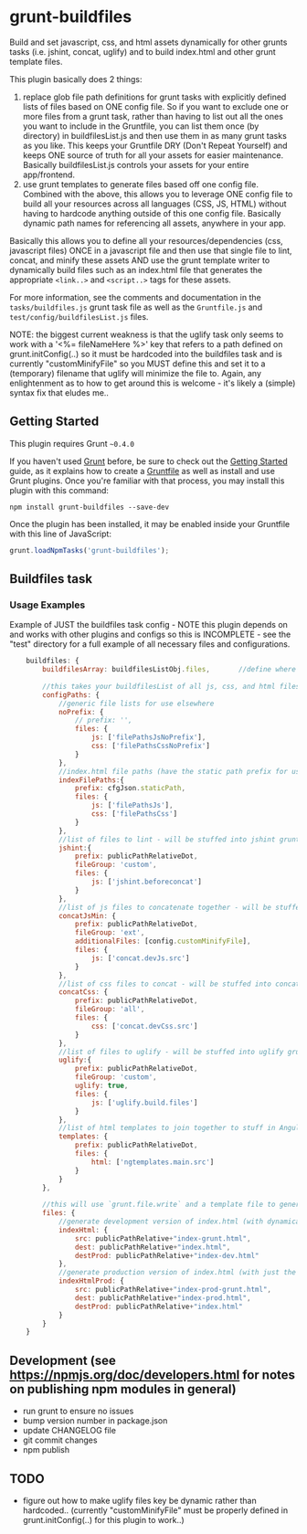 # grunt-buildfiles
Build and set javascript, css, and html assets dynamically for other grunts tasks (i.e. jshint, concat, uglify) and to build index.html and other grunt template files.

This plugin basically does 2 things:
1. replace glob file path definitions for grunt tasks with explicitly defined lists of files based on ONE config file. So if you want to exclude one or more files from a grunt task, rather than having to list out all the ones you want to include in the Gruntfile, you can list them once (by directory) in buildfilesList.js and then use them in as many grunt tasks as you like. This keeps your Gruntfile DRY (Don't Repeat Yourself) and keeps ONE source of truth for all your assets for easier maintenance. Basically buildfilesList.js controls your assets for your entire app/frontend.
2. use grunt templates to generate files based off one config file. Combined with the above, this allows you to leverage ONE config file to build all your resources across all languages (CSS, JS, HTML) without having to hardcode anything outside of this one config file. Basically dynamic path names for referencing all assets, anywhere in your app.

Basically this allows you to define all your resources/dependencies (css, javascript files) ONCE in a javascript file and then use that single file to lint, concat, and minify these assets AND use the grunt template writer to dynamically build files such as an index.html file that generates the appropriate `<link..>` and `<script..>` tags for these assets.

For more information, see the comments and documentation in the `tasks/buildfiles.js` grunt task file as well as the `Gruntfile.js` and `test/config/buildfilesList.js` files.

NOTE: the biggest current weakness is that the uglify task only seems to work with a '<%= fileNameHere %>' key that refers to a path defined on grunt.initConfig(..) so it must be hardcoded into the buildfiles task and is currently "customMinifyFile" so you MUST define this and set it to a (temporary) filename that uglify will minimize the file to. Again, any enlightenment as to how to get around this is welcome - it's likely a (simple) syntax fix that eludes me..

## Getting Started
This plugin requires Grunt `~0.4.0`

If you haven't used [Grunt](http://gruntjs.com/) before, be sure to check out the [Getting Started](http://gruntjs.com/getting-started) guide, as it explains how to create a [Gruntfile](http://gruntjs.com/sample-gruntfile) as well as install and use Grunt plugins. Once you're familiar with that process, you may install this plugin with this command:

```shell
npm install grunt-buildfiles --save-dev
```

Once the plugin has been installed, it may be enabled inside your Gruntfile with this line of JavaScript:

```js
grunt.loadNpmTasks('grunt-buildfiles');
```


## Buildfiles task

### Usage Examples

Example of JUST the buildfiles task config - NOTE this plugin depends on and works with other plugins and configs so this is INCOMPLETE - see the "test" directory for a full example of all necessary files and configurations.
```js
	buildfiles: {
		buildfilesArray: buildfilesListObj.files,		//define where your list of files/directories are for all your assets
		
		//this takes your buildfilesList of all js, css, and html files and generates full paths to all these assets then stuffs them into other grunt task file paths.
		configPaths: {
			//generic file lists for use elsewhere
			noPrefix: {
				// prefix: '',
				files: {
					js: ['filePathsJsNoPrefix'],
					css: ['filePathsCssNoPrefix']
				}
			},
			//index.html file paths (have the static path prefix for use in <link rel="stylesheet" > and <script> tags)
			indexFilePaths:{
				prefix: cfgJson.staticPath,
				files: {
					js: ['filePathsJs'],
					css: ['filePathsCss']
				}
			},
			//list of files to lint - will be stuffed into jshint grunt task variable(s)
			jshint:{
				prefix: publicPathRelativeDot,
				fileGroup: 'custom',
				files: {
					js: ['jshint.beforeconcat']
				}
			},
			//list of js files to concatenate together - will be stuffed into concat grunt task variable(s)
			concatJsMin: {
				prefix: publicPathRelativeDot,
				fileGroup: 'ext',
				additionalFiles: [config.customMinifyFile],
				files: {
					js: ['concat.devJs.src']
				}
			},
			//list of css files to concat - will be stuffed into concat grunt task variable(s)
			concatCss: {
				prefix: publicPathRelativeDot,
				fileGroup: 'all',
				files: {
					css: ['concat.devCss.src']
				}
			},
			//list of files to uglify - will be stuffed into uglify grunt task variable(s)
			uglify:{
				prefix: publicPathRelativeDot,
				fileGroup: 'custom',
				uglify: true,
				files: {
					js: ['uglify.build.files']
				}
			},
			//list of html templates to join together to stuff in AngularJS $templateCache - will be stuffed into ngtemplates grunt task variable(s)
			templates: {
				prefix: publicPathRelativeDot,
				files: {
					html: ['ngtemplates.main.src']
				}
			}
		},
		
		//this will use `grunt.file.write` and a template file to generate a final file (dynamically inserting path names and other config parameters appropriately). NOTE: YOU must write the grunt template files that will be used to generate the files.
		files: {
			//generate development version of index.html (with dynamically generated <link rel="stylesheet" > and <script> tags for resources)
			indexHtml: {
				src: publicPathRelative+"index-grunt.html",
				dest: publicPathRelative+"index.html",
				destProd: publicPathRelative+"index-dev.html"
			},
			//generate production version of index.html (with just the minified and concatenated versions of css and js)
			indexHtmlProd: {
				src: publicPathRelative+"index-prod-grunt.html",
				dest: publicPathRelative+"index-prod.html",
				destProd: publicPathRelative+"index.html"
			}
		}
	}
```

## Development (see https://npmjs.org/doc/developers.html for notes on publishing npm modules in general)
- run grunt to ensure no issues
- bump version number in package.json
- update CHANGELOG file
- git commit changes
- npm publish


## TODO
- figure out how to make uglify files key be dynamic rather than hardcoded.. (currently "customMinifyFile" must be properly defined in grunt.initConfig(..) for this plugin to work..)